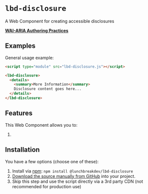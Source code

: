 # `lbd-disclosure`

A Web Component for creating accessible disclosures

**[WAI-ARIA Authoring Practices](https://www.w3.org/WAI/ARIA/apg/patterns/disclosure/)**

## Examples

General usage example:

```html
<script type="module" src="lbd-disclosure.js"></script>

<lbd-disclosure>
  <details>
    <summary>More Information</summary>
    Disclosure content goes here...
  </details>
</lbd-disclosure>
```

## Features

This Web Component allows you to:

1.

## Installation

You have a few options (choose one of these):

1. Install via [npm](https://www.npmjs.com/package/@lunchbreakdev/lbd-disclosure): `npm install @lunchbreakdev/lbd-disclosure`
2. [Download the source manually from GitHub](https://github.com/lunchbreakdev/lbd-components/releases) into your project.
3. Skip this step and use the script directly via a 3rd party CDN (not recommended for production use)

